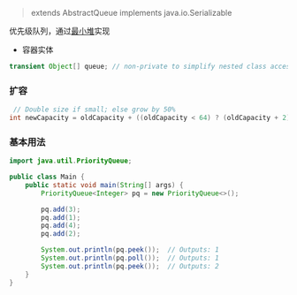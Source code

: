 > extends AbstractQueue<E> implements java.io.Serializable

优先级队列，通过[最小堆](/docs/algorithm/数据结构/Heap)实现

* 容器实体

```java
transient Object[] queue; // non-private to simplify nested class access
  ```

### 扩容
```java
 // Double size if small; else grow by 50%
int newCapacity = oldCapacity + ((oldCapacity < 64) ? (oldCapacity + 2) : (oldCapacity >> 1));
```

### 基本用法
```java
import java.util.PriorityQueue;

public class Main {
    public static void main(String[] args) {
        PriorityQueue<Integer> pq = new PriorityQueue<>();

        pq.add(3);
        pq.add(1);
        pq.add(4);
        pq.add(2);

        System.out.println(pq.peek());  // Outputs: 1
        System.out.println(pq.poll());  // Outputs: 1
        System.out.println(pq.peek());  // Outputs: 2
    }
}
```

